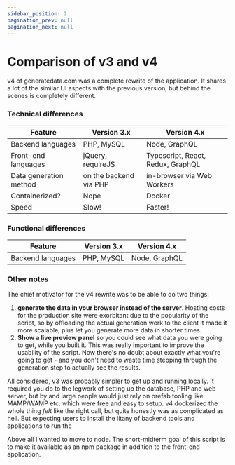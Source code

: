 ```yaml
---
sidebar_position: 2
pagination_prev: null
pagination_next: null
---
```


# Comparison of v3 and v4

v4 of generatedata.com was a complete rewrite of the application. It shares a lot of the similar UI aspects with the 
previous version, but behind the scenes is completely different.

### Technical differences
 
| Feature | Version 3.x | Version 4.x |
| --------- | ------------| ------------ |
| Backend languages | PHP, MySQL | Node, GraphQL |
| Front-end languages | jQuery, requireJS | Typescript, React, Redux, GraphQL |
| Data generation method | on the backend via PHP | in-browser via Web Workers | 
| Containerized? | Nope | Docker | 
| Speed | Slow! | Faster! |

### Functional differences 

| Feature | Version 3.x | Version 4.x |
| --------- | ------------| ------------ |
| Backend languages | PHP, MySQL | Node, GraphQL |

### Other notes 

The chief motivator for the v4 rewrite was to be able to do two things:
1. **generate the data in your browser instead of the server**. Hosting costs for the production site 
were exorbitant due to the popularity of the script, so by offloading the actual generation work to the client 
it made it more scalable, plus let you generate more data in shorter times.
2. **Show a live preview panel** so you could see what data you were going to get, while you built it.
This was really important to improve the usability of the script. Now there's no doubt about exactly what you're going to 
get - and you don't need to waste time stepping through the generation step to actually see the results.

All considered, v3 was probably simpler to get up and running locally. It required you do to the legwork of setting
up the database, PHP and web server, but by and large people would just rely on prefab tooling like MAMP/WAMP etc. which 
were free and easy to setup. v4 dockerized the whole thing _felt_ like the right call, but quite honestly was as 
complicated as hell. But expecting users to install the litany of backend tools and applications to run the 

Above all I wanted to move to node. The short-midterm goal of this script is to make it available as an npm package
in addition to the front-end application.  

